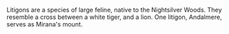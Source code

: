 Litigons are a species of large feline, native to the Nightsilver Woods. They resemble a cross between a white tiger, and a lion. One litigon, Andalmere, serves as  Mirana's mount.
